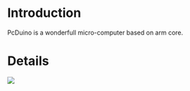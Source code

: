 # Introduction #

PcDuino is a wonderfull micro-computer based on arm core.


# Details #

[![](http://www.gotronic.fr/ori-carte-pcduino-20021.jpg)](http://www.pcduino.com/wiki/index.php?title=Main_Page)